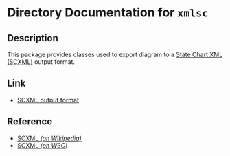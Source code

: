 # Directory Documentation for `xmlsc`

## Description
This package provides classes used to export diagram to a [State Chart XML (SCXML)](https://plantuml.com/en/command-line#458de91d76a8569c) output format.

## Link
- [SCXML output format](https://plantuml.com/en/command-line#458de91d76a8569c)

## Reference
- [SCXML _(on Wikipedia)_](https://en.wikipedia.org/wiki/SCXML)
- [SCXML _(on W3C)_](https://www.w3.org/TR/scxml/)
